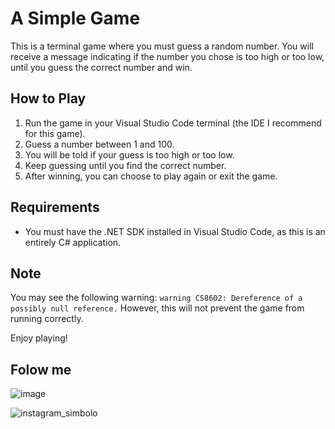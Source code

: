 # A Simple Game

This is a terminal game where you must guess a random number. You will receive a message indicating if the number you chose is too high or too low, until you guess the correct number and win.

## How to Play

1. Run the game in your Visual Studio Code terminal (the IDE I recommend for this game).
2. Guess a number between 1 and 100.
3. You will be told if your guess is too high or too low.
4. Keep guessing until you find the correct number.
5. After winning, you can choose to play again or exit the game.

## Requirements

- You must have the .NET SDK installed in Visual Studio Code, as this is an entirely C# application.

## Note

You may see the following warning: `warning CS8602: Dereference of a possibly null reference.`
However, this will not prevent the game from running correctly.

Enjoy playing!

## Folow me

![image](https://github.com/LeRodrigues2005/Randomik/assets/97632543/820a3713-529f-4439-a031-36a89f609d6d)

![instagram_simbolo](https://github.com/LeRodrigues2005/Randomik/assets/97632543/5b0403fc-1c0b-42c7-8af9-3fd4c87e6516)
